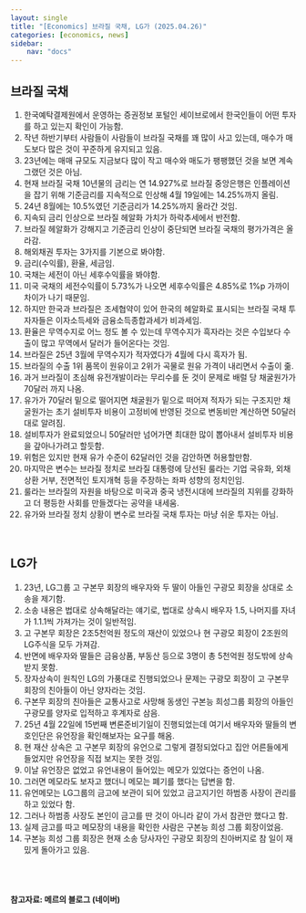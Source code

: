 ```yaml
---
layout: single
title: "[Economics] 브라질 국채, LG가 (2025.04.26)"
categories: [economics, news]
sidebar:
    nav: "docs"
---
```


## 브라질 국채
1. 한국예탁결제원에서 운영하는 증권정보 포털인 세이브로에서 한국인들이 어떤 투자를 하고 있는지 확인이 가능함.
1. 작년 하반기부터 사람들이 사람들이 브라질 국채를 꽤 많이 사고 있는데, 매수가 매도보다 많은 것이 꾸준하게 유지되고 있음.
1. 23년에는 매매 규모도 지금보다 많이 작고 매수와 매도가 팽팽했던 것을 보면 계속 그랬던 것은 아님.
1. 현재 브라질 국채 10년물의 금리는 연 14.927%로 브라질 중앙은행은 인플레이션을 잡기 위해 기준금리를 지속적으로 인상해 4월 19일에는 14.25%까지 올림.
1. 24년 8월에는 10.5%였던 기준금리가 14.25%까지 올라간 것임.
1. 지속되 금리 인상으로 브라질 헤알화 가치가 하락추세에서 반전함.
1. 브라질 헤알화가 강해지고 기준금리 인상이 중단되면 브라질 국채의 평가가격은 올라감.
1. 해외채권 투자는 3가지를 기본으로 봐야함.
1. 금리(수익률), 환율, 세금임.
1. 국채는 세전이 아닌 세후수익률을 봐야함.
1. 미국 국채의 세전수익률이 5.73%가 나오면 세후수익률은 4.85%로 1%p 가까이 차이가 나기 때문임.
1. 하지만 한국과 브라질은 조세협약이 있어 한국의 헤알화로 표시되는 브라질 국채 투자자들은 이자소득세와 금융소득종합과세가 비과세임.
1. 환율은 무역수지로 어느 정도 볼 수 있는데 무역수지가 흑자라는 것은 수입보다 수출이 많고 무역에서 달러가 들어온다는 것임.
1. 브라질은 25년 3월에 무역수지가 적자였다가 4월에 다시 흑자가 됨.
1. 브라질의 수출 1위 품목이 원유이고 2위가 곡물로 원유 가격이 내리면서 수출이 줆.
1. 과거 브라질이 초심해 유전개발이라는 무리수를 둔 것이 문제로 배럴 당 채굴원가가 70달러 까지 나옴.
1. 유가가 70달러 밑으로 떨어지면 채굴원가 밑으로 떠어져 적자가 되는 구조지만 채굴원가는 초기 설비투자 비용이 고정비에 반영된 것으로 변동비만 계산하면 50달러 대로 알려짐.
1. 설비투자가 완료되었으니 50달러만 넘어가면 최대한 많이 뽑아내서 설비투자 비용을 갚아나가려고 할듯함.
1. 위험은 있지만 현재 유가 수준이 62달러인 것을 감안하면 허용할만함.
1. 마지막은 변수는 브라질 정치로 브라질 대통령에 당선된 룰라는 기업 국유화, 외채 상환 거부, 전면적인 토지개혁 등을 주장하는 좌파 성향의 정치인임.
1. 룰라는 브라질의 자원을 바탕으로 미국과 중국 냉전시대에 브라질의 지위를 강화하고 더 평등한 사회를 만들겠다는 공약을 내세움.
1. 유가와 브라질 정치 상황이 변수로 브라질 국채 투자는 마냥 쉬운 투자는 아님.


<br/>

## LG가
1. 23년, LG그룹 고 구본무 회장의 배우자와 두 딸이 아들인 구광모 회장을 상대로 소송을 제기함.
1. 소송 내용은 법대로 상속해달라는 얘기로, 법대로 상속시 배우자 1.5, 나머지를 자녀가 1.1.1씩 가져가는 것이 일반적임.
1. 고 구본무 회장은 2조5천억원 정도의 재산이 있었으나 현 구광모 회장이 2조원의 LG주식을 모두 가져감.
1. 반면에 배우자와 딸들은 금융상품, 부동산 등으로 3명이 총 5천억원 정도밖에 상속받지 못함.
1. 장자상속이 원칙인 LG의 가풍대로 진행되었으나 문제는 구광모 회장이 고 구본무 회장의 친아들이 아닌 양자라는 것임.
1. 구본무 회장의 친아들은 교통사고로 사망해 동생인 구본능 희성그룹 회장의 아들인 구광모를 양자로 입적하고 후계자로 삼음.
1. 25년 4월 22일에 15번째 변론준비기일이 진행되었는데 여기서 배우자와 딸들의 변호인단은 유언장을 확인해보자는 요구를 해옴.
1. 현 재산 상속은 고 구본무 회장의 유언으로 그렇게 결정되었다고 집안 어른들에게 들었지만 유언장을 직접 보지는 못한 것임.
1. 이날 유언장은 없었고 유언내용이 들어있는 메모가 있었다는 증언이 나옴.
1. 그러면 메모라도 보자고 했더니 메모는 폐기를 했다는 답변을 함.
1. 유언메모는 LG그룹의 금고에 보관이 되어 있었고 금고지기인 하범종 사장이 관리를 하고 있었다 함.
1. 그러나 하범종 사장도 본인이 금고를 딴 것이 아니라 같이 가서 참관만 했다고 함.
1. 실제 금고를 따고 메모장의 내용을 확인한 사람은 구본능 희성 그룹 회장이었음.
1. 구본능 희성 그룹 회장은 현재 소송 당사자인 구광모 회장의 친아버지로 참 일이 재밌게 돌아가고 있음.



<br/>
<br/>

#### 참고자료: 메르의 블로그 (네이버) 